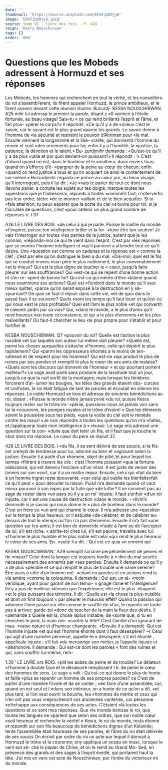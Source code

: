 ```yaml
---
date: ''
thumbnail: 'https://source.unsplash.com/EFm7JpD9jy8'
image: 'EFm7JpD9jy8.jpeg'
source: tome VI - livre des rois - P. 424
reign: 'Kesra Nouschirwan'
tags: []
order: '064'
---
```


# Questions que les Mobeds adressent à Hormuzd et ses réponses

Les Mobeds, les hommes qui recherchent en tout la vérité, et les conseillers du roi s’assembl’erent; ils
firent appeler Hormuzd, le prince ambitieux, et le firent asseoir devant cette réunion illustre. Buzurdj-
KESIlA NOUSCHIRWAN. A25 mihr lui adressa le premier la parole, disant z «0
«prince à l’étoile fortunée, au beau visage! Sais-tu
« ce qui rend brillants l’esprit et l’âme, et fait pros- «pérer le corps?» Il répondit: «Ce qu’il y a de
«mieux c’est le savoir, car le savant est le plus grand «parmi les grands. Le savoir donne à l’homme de «la sécurité et restreint le pouvoir d’Ahriman pour
«le mal. Ensuite viennent la longanimité et la libé- «ralité, qui donnentà l’homme du renom et sont
«des ornements pour lui; enfin il y a l’humilité, la «justice, la patience, la dévotion et le talent.» Bu- zurdjmihr demanda : «Qu’est-ce qu’il y a de plus «utile et par quoi devient-on puissant?» Il répondit :
’« C’est d’abord quand on est, dans le bonheur et le «malheur, doux envers tous; quand on s’efforce d’é- «pargner de la peine au cœur de chacun; enfin «quand on rend justice à tous et qu’on acquiert
ce ainsi le contentement de soi-même.»
Buzurdjmihr regarda ce prince au cœur pur, au
beau visage, qu’il interrogeait, puis il lui dit : «Je «vais te parler de tout ce dont nous devons parler,
a compte les sujets sur tes doigts, marque toutes les «questions que je t’adresserai, réponds à toutes «comme’il faut; n’intervertis pas leur ordre; tâche
«de te montrer vaillant et de te bien acquitter. Si tu «fais attention, tu peux espérer que la porte du ciel «s’ouvre pour toi; si je t’accable de questions, c’est
«pour obtenir un plus grand nombre de réponses
ri. I 37

A26 LE LIVRE DES BOIS.
«de celui à qui je parle. Puisse le maître du monde «t’inspirer, puisse ton intelligence briller et la for- «tune être ton soutien! Je vais t’interroger sur toutes
«les parties de la justice, autant que je les connais; «réponds-moi ce qui te vient dans l’esprit. C’est par
«les réponses que se montre l’homme intelligent et
«qu’il parvient à atteindre tout ce qu’il désire. Une
«question est comme un cadenas et la réponse est « comme la clef ; c’est par elle qu’on distingue le bien
a du mal.
«Dis-moi, quel est le fils qui se conduit envers
«son père le plus noblement, le plus convenablement
«et le mieux? Qui est le plus digne de toucher le « cœur, jusqu’à faire pleurer sur ses souffrances? Qui
«est-ce qui se repent d’une bonne action et s’en re- «pent de bonne foi? Qui est-ce qui mérite d’être «blâmé quand nous examinons ses actions? Quel est «l’endroit dans le monde qu’il vaut mieux quitter, «parce qu’on serait exposé à la destruction en y sé- «journant? De quoi se faut-il réjouir dans cette vie, «et de quoi dans le passé faut-il se souvenir? Quels «sont les temps qu’il faut louer et qu’est-ce qui nous
«est le plus profitable? Quel est l’ami le plus noble «et qui convertit le cœuren jardin par sa voix? Qui, «dans le monde, a le plus d’amis qu’il rend heureux
«en toute circonstance, et qui a le plus d’ennemis «et les plus malveillants? Où faut-il chercher le lieu «le plus propre pour s’établir et pour fortifier le

KESBA NOUSCHIBWAN. l2? «pouvoir du roi? Quelle est l’action la plus nuisible
«et sur laquelle son auteur lui-même doit pleurer? «Quelle est, parmi les choses auxquelles s’attache «l’homme, celle qui dépérit le plus rapidement? Qui
«parmi les oppresseurs éhontés a le moins de ten- «dresse et de respect pour les hommes? Qui est-ce «qui produit le plus de ruines par ses paroles et «remplit le plus le cœur de ses amis de malaise? «Quels sont les discours qui donnent de l’honneur
« et qui pourtant portent malheur?»
Le sage avait parlé sans produire de la lassitude
tout un jour, jusqu’à ce que la nuit sortît de la montagne; mais lorsque les ténèbres forcèrent d’al-
lumer les bougies, les têtes des grands étaient obs- curcies et confuses, le roi était fatigué de tant de paroles et écoutait en silence les réponses. Le noble Hormuzd se leva et adressa de sincères bénédictions au roi, disant : «Puisse le monde n’être jamais privé
«du roi, puisse Kesra toujours rester sur le trône im- «périal, puissions-nous ne jamais voir sans toi la «couronne, les pompes royales et le trône d’ivoire!
« Que les éléments soient la poussière sous tes pieds, «que la voûte du ciel soit le remède contre tes maux! «Je vais répondre à toutes les questions qu’on m’a
«faites, et j’appliquerai toute mon intelligence à « réussir. Le sage m’a adressé une question sur la con-
«duite que doit tenir un fils, et il faut que je touche le «but dans ma réponse. Le cœur du père se réjouit 37.

428 LE LIVRE DES BOIS. I
«du fils, il se sent délivré de ses soucis, si le fils est
«rempli de tendresse pour lui, adonné au bien et «agissant selon la justice. Ensuite il a parlé d’un «homme, objet de pitié,’et pour lequel les larmes «filtrent à travers les cils : c’est l’homme puissant
«que la fortune aidéJaissé, qui est devenu l’esclave
«d’un vilain. Il est juste de verser des larmes sur son «sort, car il a un maître impur. Ensuite, celui qui «fait du bien à un homme ingrat reste épouvanté.
«car celui qui oublie les bienfaitsvfait ce qu’il peut
« pour dérouter la raison. Puisil m’a demandé quand
«il vaut mieux pourvoir à son repos par la fuite que «de lutter? Il ne convient pas au sage de rester dans «un pays où il y a un roi’ injuste; il faut s’enfuir
«d’un roi injuste, car il est une cause de destruction «dans le monde. -
«Ilvm’a demandé si je savais qui nous donne le
« plus de bonheur dans le monde? C’est un frère eu
«un ami qui charme le cœur. Il m’a adressé une
«question sur le temps le plus heureux; or il estjuste
«de célébrer, et de célébrer au-dessus de tout le
«temps où’l’on n’a pas d’ennemis. Ensuite il m’a fait
«une question sur les-amis; il est bon de donnerde «l’aide à l’ami ou de l’accepter de lui; s’il est riche.
« abrite-toi chez lui; s’il est pauvre, travaille avec lui: «l’homme le plus humble et le plus noble est celai «qui rend le plus heureux le cœur de ses amis. En- «suite il a dit. : Qui est-ce quia un ennemi qui

KESRA NOUSCIIIBWAN.’ A29 «remplit sonàme perpétuellement de peines et de
«maux? Celui dont la langue est toujours hardie à « dire du mal suscite nécessairement des ennemis par «ses paroles. Ensuite il demande ce qu’il y a de plus «pénible et ce qui remplit le plus de trouble une «âme sereine? Être assis à côté d’un homme mé-
«chant en paroles et en actions rend la vie amère «comme la coloquinte. Il demande : Qui est. un té- «moin véridique, ayant pour garant de son témoi-
« gnage l’âme et l’intelligence? Iln’y a pas de meilleur
«témoin que l’expérience; elle est le plus .éloquent
«et le plus puissant des témoins. Il dit : Quelle est
«la chose la plus-nuisible et dont on finit toujours
« par pleurer le mauvais effet? Quand la passion qui
«domine l’âme passe sur elle comme le souffle de
«l’air, le repentir ne tarde pas à arriver; garde-toi
«donc de toucher de la main la fleur des désirs. lI
«demande z Quelle est la, chose laplus instable, de
«sorte que, si tu en cherches le pied, la main ren- «contre la tête? C’est l’amitié d’un ignorant de mau-
«vaise nature et d’humeur changeante.
«Ensuite il a demandé :Qui est l’homme injuste
«et qui est l’homme éhonté dont il faut désespérer?
-« Celui qui agit d’une manière perverse, appelle-le « désespéré; s’il est éhonté , appelleale injuste ; s’il fait
«du mensonge son métier, je l’appelle injuste et «déshonoré. Il demande : Qui est-ce dont les paroles
« font des ruines et qui, sans souffrir lui-même, rem-

1.30 ’ LE LIVRE ors ROIS.
«plit les aubes de peine et de trouble? Le délateur. «l’homme à double face et le désœuvré remplissent l
k: de peine le cœur des hommes de sens. Le sage a
«dit : Qu’est-ce qui donne le plus de honte et faille
«plus se repentir un homme de ses propres paroles? ce C’est de parler d’une manière frivole et de se vanter ;
«en face d’une assemblée; car, quand on est seul et l «dans son intérieur, on a honte de ce qu’on a dit.
«et plus tard, si l’on veut ouvrir la bouche, les «hommes de mérite et ceux qui n’en ont pas vous «reprocheront vos anciennes vanteries, car personne «n’échappe aux conséquences de ses actes. C’étaient
«là toutes les questions et ce sont mes réponses. Que «le monde bénisse le roi, que toutes les langues ne «parlent que selon ses ordres, que son noble cœur «soit heureux et recherche la vérité! n
Kesra, le roi du monde, resta étonné et répandit
sur son fils beaucoup de bénédictions dignes d’un Keîanide; tente l’assemblée était heureuse de ses
paroles, et l’âme du roi était délivrée de ses soucis
On écrivit par ordre du roi un acte par lequel il donnait à Hormuzd le trône et la couronne; ony appliqua un sceau en musc, lorsque le vent eut sé- ché le papier de Chine, et on le remit au Grand Mo- bed, en présence des grands et des sages à l’esprit éveillé, qui portaient haut la tête. J’ai mis en vers
cet acte de Nouschirwan, par l’ordre du victorieux mi du monde.
